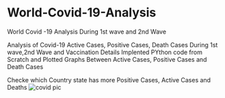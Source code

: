 # World-Covid-19-Analysis
World Covid -19 Analysis During 1st wave and 2nd Wave

Analysis of Covid-19 Active Cases, Positive Cases, Death Cases During 1st wave,2nd Wave and Vaccination Details 
Implented PYthon code from Scratch and Plotted Graphs  Between Active Cases, Positive Cases and Death Cases

Checke which  Country state has more  Positive Cases, Active Cases and Deaths 
![covid pic](https://user-images.githubusercontent.com/84119791/184503931-9af38b88-02b1-4d76-bd9c-788e4cf52be4.jpg)
